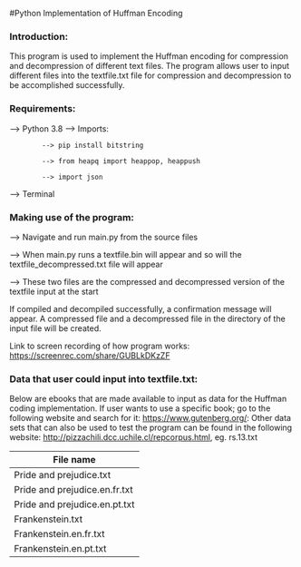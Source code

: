 #Python Implementation of Huffman Encoding

### Introduction:
This program is used to implement the Huffman encoding for compression and decompression of different text files.
The program allows user to input different files into the textfile.txt file for compression and decompression to be accomplished successfully.

### Requirements:
--> Python 3.8
--> Imports:
            
            --> pip install bitstring 

            --> from heapq import heappop, heappush
            
            --> import json
            
--> Terminal

### Making use of the program:
--> Navigate and run  main.py from the source files

--> When main.py runs a textfile.bin will appear and so will the textfile_decompressed.txt file will appear

--> These two files are the compressed and decompressed version of the textfile input at the start
                
If compiled and decompiled successfully, a confirmation message will appear. 
A compressed file and a decompressed file in the directory of the input file will be created.
 
 Link to screen recording of how program works:    
https://screenrec.com/share/GUBLkDKzZF           


### Data that user could input into textfile.txt:
Below are ebooks that are made available to input as data for the Huffman coding implementation.
If user wants to use a specific book; go to the following website and search for it:
https://www.gutenberg.org/: 
Other data sets that can also be used to test the program can be found in the following website:
http://pizzachili.dcc.uchile.cl/repcorpus.html, eg. rs.13.txt


| File name                                             |
|------------------------------------------------------|
| Pride and prejudice.txt      | Language: English      |
| Pride and prejudice.en.fr.txt| Language: French       | 
| Pride and prejudice.en.pt.txt| Language: Portuguese   |
| Frankenstein.txt             | Language: English      |
| Frankenstein.en.fr.txt       | Language: French       |                                            
| Frankenstein.en.pt.txt       | Language: Portuguese   |